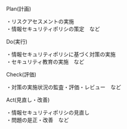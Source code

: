 Plan(計画)

・リスクアセスメントの実施  
・情報セキュリティポリシの策定　など

Do(実行)

・情報セキュリティポリシに基づく対策の実施  
・セキュリティ教育の実施　など

Check(評価)

・対策の実施状況の監査・評価・レビュー　など

Act(見直し・改善)

・情報セキュリティポリシの見直し  
・問題の是正・改善　など
